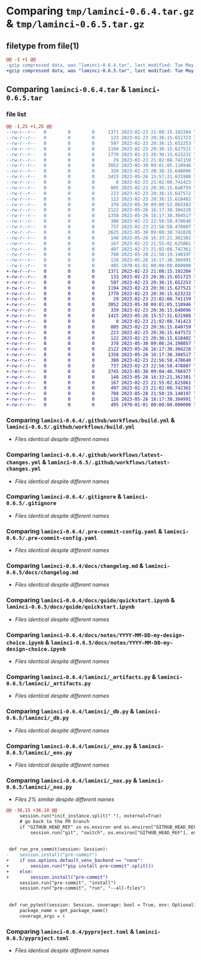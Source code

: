 # Comparing `tmp/laminci-0.6.4.tar.gz` & `tmp/laminci-0.6.5.tar.gz`

## filetype from file(1)

```diff
@@ -1 +1 @@
-gzip compressed data, was "laminci-0.6.4.tar", last modified: Tue May 30 09:01:21 2023, max compression
+gzip compressed data, was "laminci-0.6.5.tar", last modified: Tue May 30 09:06:27 2023, max compression
```

## Comparing `laminci-0.6.4.tar` & `laminci-0.6.5.tar`

### file list

```diff
@@ -1,25 +1,25 @@
--rw-r--r--   0        0        0     1371 2023-02-23 21:08:15.192204 laminci-0.6.4/.github/workflows/build.yml
--rw-r--r--   0        0        0      133 2023-02-23 20:36:15.651723 laminci-0.6.4/.github/workflows/latest-changes.jinja2
--rw-r--r--   0        0        0      597 2023-02-23 20:36:15.652253 laminci-0.6.4/.github/workflows/latest-changes.yml
--rw-r--r--   0        0        0     1194 2023-02-23 20:36:15.627521 laminci-0.6.4/.gitignore
--rw-r--r--   0        0        0     1770 2023-02-23 20:36:15.623232 laminci-0.6.4/.pre-commit-config.yaml
--rw-r--r--   0        0        0       29 2023-02-23 21:02:08.741159 laminci-0.6.4/README.md
--rw-r--r--   0        0        0     3052 2023-05-30 09:01:05.110946 laminci-0.6.4/docs/changelog.md
--rw-r--r--   0        0        0      339 2023-02-23 20:36:15.640096 laminci-0.6.4/docs/guide/index.md
--rw-r--r--   0        0        0     1415 2023-05-26 15:57:31.631988 laminci-0.6.4/docs/guide/quickstart.ipynb
--rw-r--r--   0        0        0        0 2023-02-23 21:02:08.741423 laminci-0.6.4/docs/index.md
--rw-r--r--   0        0        0      805 2023-02-23 20:36:15.648759 laminci-0.6.4/docs/notes/YYYY-MM-DD-my-design-choice.ipynb
--rw-r--r--   0        0        0      223 2023-02-23 20:36:15.647572 laminci-0.6.4/docs/notes/index.md
--rw-r--r--   0        0        0      122 2023-02-23 20:36:15.618482 laminci-0.6.4/lamin-project.yaml
--rw-r--r--   0        0        0      378 2023-05-30 09:00:53.083383 laminci-0.6.4/laminci/__init__.py
--rw-r--r--   0        0        0     2122 2023-05-26 16:17:30.304228 laminci-0.6.4/laminci/_artifacts.py
--rw-r--r--   0        0        0     1358 2023-05-26 16:17:30.304517 laminci-0.6.4/laminci/_db.py
--rw-r--r--   0        0        0      380 2023-02-23 22:56:58.478640 laminci-0.6.4/laminci/_docs.py
--rw-r--r--   0        0        0      737 2023-02-23 22:56:58.478807 laminci-0.6.4/laminci/_env.py
--rw-r--r--   0        0        0     2625 2023-05-30 09:00:30.741020 laminci-0.6.4/laminci/_nox.py
--rw-r--r--   0        0        0      148 2023-05-26 16:33:21.362381 laminci-0.6.4/laminci/db.py
--rw-r--r--   0        0        0      167 2023-02-23 21:55:02.625861 laminci-0.6.4/laminci/nox.py
--rw-r--r--   0        0        0      497 2023-02-23 21:02:08.742361 laminci-0.6.4/noxfile.py
--rw-r--r--   0        0        0      708 2023-05-28 21:50:19.140197 laminci-0.6.4/pyproject.toml
--rw-r--r--   0        0        0      126 2023-05-26 16:17:30.304991 laminci-0.6.4/tests/test_artifacts.py
--rw-r--r--   0        0        0      495 1970-01-01 00:00:00.000000 laminci-0.6.4/PKG-INFO
+-rw-r--r--   0        0        0     1371 2023-02-23 21:08:15.192204 laminci-0.6.5/.github/workflows/build.yml
+-rw-r--r--   0        0        0      133 2023-02-23 20:36:15.651723 laminci-0.6.5/.github/workflows/latest-changes.jinja2
+-rw-r--r--   0        0        0      597 2023-02-23 20:36:15.652253 laminci-0.6.5/.github/workflows/latest-changes.yml
+-rw-r--r--   0        0        0     1194 2023-02-23 20:36:15.627521 laminci-0.6.5/.gitignore
+-rw-r--r--   0        0        0     1770 2023-02-23 20:36:15.623232 laminci-0.6.5/.pre-commit-config.yaml
+-rw-r--r--   0        0        0       29 2023-02-23 21:02:08.741159 laminci-0.6.5/README.md
+-rw-r--r--   0        0        0     3052 2023-05-30 09:01:05.110946 laminci-0.6.5/docs/changelog.md
+-rw-r--r--   0        0        0      339 2023-02-23 20:36:15.640096 laminci-0.6.5/docs/guide/index.md
+-rw-r--r--   0        0        0     1415 2023-05-26 15:57:31.631988 laminci-0.6.5/docs/guide/quickstart.ipynb
+-rw-r--r--   0        0        0        0 2023-02-23 21:02:08.741423 laminci-0.6.5/docs/index.md
+-rw-r--r--   0        0        0      805 2023-02-23 20:36:15.648759 laminci-0.6.5/docs/notes/YYYY-MM-DD-my-design-choice.ipynb
+-rw-r--r--   0        0        0      223 2023-02-23 20:36:15.647572 laminci-0.6.5/docs/notes/index.md
+-rw-r--r--   0        0        0      122 2023-02-23 20:36:15.618482 laminci-0.6.5/lamin-project.yaml
+-rw-r--r--   0        0        0      378 2023-05-30 09:06:24.198057 laminci-0.6.5/laminci/__init__.py
+-rw-r--r--   0        0        0     2122 2023-05-26 16:17:30.304228 laminci-0.6.5/laminci/_artifacts.py
+-rw-r--r--   0        0        0     1358 2023-05-26 16:17:30.304517 laminci-0.6.5/laminci/_db.py
+-rw-r--r--   0        0        0      380 2023-02-23 22:56:58.478640 laminci-0.6.5/laminci/_docs.py
+-rw-r--r--   0        0        0      737 2023-02-23 22:56:58.478807 laminci-0.6.5/laminci/_env.py
+-rw-r--r--   0        0        0     2745 2023-05-30 09:04:40.786977 laminci-0.6.5/laminci/_nox.py
+-rw-r--r--   0        0        0      148 2023-05-26 16:33:21.362381 laminci-0.6.5/laminci/db.py
+-rw-r--r--   0        0        0      167 2023-02-23 21:55:02.625861 laminci-0.6.5/laminci/nox.py
+-rw-r--r--   0        0        0      497 2023-02-23 21:02:08.742361 laminci-0.6.5/noxfile.py
+-rw-r--r--   0        0        0      708 2023-05-28 21:50:19.140197 laminci-0.6.5/pyproject.toml
+-rw-r--r--   0        0        0      126 2023-05-26 16:17:30.304991 laminci-0.6.5/tests/test_artifacts.py
+-rw-r--r--   0        0        0      495 1970-01-01 00:00:00.000000 laminci-0.6.5/PKG-INFO
```

### Comparing `laminci-0.6.4/.github/workflows/build.yml` & `laminci-0.6.5/.github/workflows/build.yml`

 * *Files identical despite different names*

### Comparing `laminci-0.6.4/.github/workflows/latest-changes.yml` & `laminci-0.6.5/.github/workflows/latest-changes.yml`

 * *Files identical despite different names*

### Comparing `laminci-0.6.4/.gitignore` & `laminci-0.6.5/.gitignore`

 * *Files identical despite different names*

### Comparing `laminci-0.6.4/.pre-commit-config.yaml` & `laminci-0.6.5/.pre-commit-config.yaml`

 * *Files identical despite different names*

### Comparing `laminci-0.6.4/docs/changelog.md` & `laminci-0.6.5/docs/changelog.md`

 * *Files identical despite different names*

### Comparing `laminci-0.6.4/docs/guide/quickstart.ipynb` & `laminci-0.6.5/docs/guide/quickstart.ipynb`

 * *Files identical despite different names*

### Comparing `laminci-0.6.4/docs/notes/YYYY-MM-DD-my-design-choice.ipynb` & `laminci-0.6.5/docs/notes/YYYY-MM-DD-my-design-choice.ipynb`

 * *Files identical despite different names*

### Comparing `laminci-0.6.4/laminci/_artifacts.py` & `laminci-0.6.5/laminci/_artifacts.py`

 * *Files identical despite different names*

### Comparing `laminci-0.6.4/laminci/_db.py` & `laminci-0.6.5/laminci/_db.py`

 * *Files identical despite different names*

### Comparing `laminci-0.6.4/laminci/_env.py` & `laminci-0.6.5/laminci/_env.py`

 * *Files identical despite different names*

### Comparing `laminci-0.6.4/laminci/_nox.py` & `laminci-0.6.5/laminci/_nox.py`

 * *Files 2% similar despite different names*

```diff
@@ -36,15 +36,18 @@
     session.run(*init_instance.split(" "), external=True)
     # go back to the PR branch
     if "GITHUB_HEAD_REF" in os.environ and os.environ["GITHUB_HEAD_REF"] != "":
         session.run("git", "switch", os.environ["GITHUB_HEAD_REF"], external=True)
 
 
 def run_pre_commit(session: Session):
-    session.install("pre-commit")
+    if nox.options.default_venv_backend == "none":
+        session.run(*"pip install pre-commit".split())
+    else:
+        session.install("pre-commit")
     session.run("pre-commit", "install")
     session.run("pre-commit", "run", "--all-files")
 
 
 def run_pytest(session: Session, coverage: bool = True, env: Optional[Mapping] = None):
     package_name = get_package_name()
     coverage_args = (
```

### Comparing `laminci-0.6.4/pyproject.toml` & `laminci-0.6.5/pyproject.toml`

 * *Files identical despite different names*

